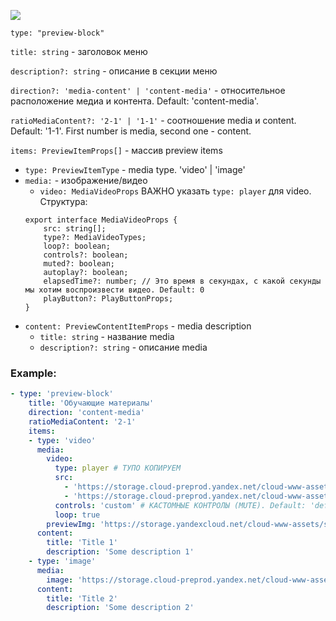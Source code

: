 ![](https://storage.cloud-preprod.yandex.net/cloud-www-assets/wiki/%D0%A1%D0%BA%D1%80%D0%B8%D0%BD%D1%88%D0%BE%D1%82%2005-10-2021%20112233.jpg)

`type: "preview-block"`

`title: string` - заголовок меню

`description?: string` - описание в секции меню

`direction?: 'media-content' | 'content-media'` - относительное расположение медиа и контента. Default: 'content-media'.

`ratioMediaContent?: '2-1' | '1-1'` - соотношение media и content. Default: '1-1'. First number is media, second one - content.

`items: PreviewItemProps[]` - массив preview items

- `type: PreviewItemType` - media type. 'video' | 'image'
- `media:` - изображение/видео
  - `video: MediaVideoProps` ВАЖНО указать `type: player` для video. Структура:
  ```
  export interface MediaVideoProps {
      src: string[];
      type?: MediaVideoTypes;
      loop?: boolean;
      controls?: boolean;
      muted?: boolean;
      autoplay?: boolean;
      elapsedTime?: number; // Это время в секундах, с какой секунды мы хотим воспроизвести видео. Default: 0
      playButton?: PlayButtonProps;
  }
  ```
- `content: PreviewContentItemProps` - media description
  - `title: string` - название media
  - `description?: string` - описание media

### Example:

```yaml
- type: 'preview-block'
    title: 'Обучающие материалы'
    direction: 'content-media'
    ratioMediaContent: '2-1'
    items:
    - type: 'video'
      media:
        video:
          type: player # ТУПО КОПИРУЕМ
          src:
            - 'https://storage.cloud-preprod.yandex.net/cloud-www-assets/constructor/main/main-calcx2.mp4'
            - 'https://storage.cloud-preprod.yandex.net/cloud-www-assets/constructor/main/main-calcx2.webm'
          controls: 'custom' # КАСТОМНЫЕ КОНТРОЛЫ (MUTE). Default: 'default'
          loop: true
        previewImg: 'https://storage.yandexcloud.net/cloud-www-assets/solutions/e-commerce/retail-video.png'
      content:
        title: 'Title 1'
        description: 'Some description 1'
    - type: 'image'
      media:
        image: 'https://storage.cloud-preprod.yandex.net/cloud-www-assets/test/Alan_Turing_Aged_16.jpg'
      content:
        title: 'Title 2'
        description: 'Some description 2'
```
